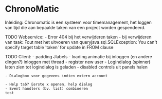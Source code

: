 ChronoMatic
===========

Inleiding:
Chronomatic is een systeem voor timemanagement, het loggen van tijd die aan bepaalde taken van een project worden gespendeerd.


TODO Webservice:
	- Error 404 bij het verwijderen taken
	- bij verwijderen van taak:
	Fout met het uitvoeren van queryjava.sql.SQLException:
	You can't specify target table 'taken' for update in FROM clause


TODO Client:
	- padding Jlabels
	- loading animatie bij inloggen (en andere dingen?) inloggen met thread
	- register new user
	- Logindialog (spinner) laten zien tot logindialog is geladen
	- disabled controls uit panels halen

	- Dialogbox voor gegevens indien extern account

	- Help tab? Eerste x openen, help dialog
	- Event handlers (bv. list) combineren
	test
